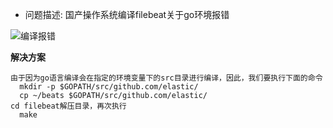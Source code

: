 - 问题描述: 国产操作系统编译filebeat关于go环境报错

![编译报错](https://s1.ax1x.com/2020/05/20/YTufbj.png)

**解决方案**
```
由于因为go语言编译会在指定的环境变量下的src目录进行编译，因此，我们要执行下面的命令
  mkdir -p $GOPATH/src/github.com/elastic/
  cp ~/beats $GOPATH/src/github.com/elastic/
cd filebeat解压目录，再次执行
  make

```

